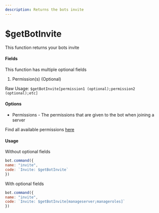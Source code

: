 ```yaml
---
description: Returns the bots invite
---
```


# $getBotInvite

This function returns your bots invite

#### Fields

This function has multiple optional fields

1. Permission(s) (Optional)

Raw Usage: `$getBotInvite[permission1 (optional);permission2 (optional);etc]`

#### Options

* Permissions - The permissions that are given to the bot when joining a server

Find all available permissions [here](../other/permissions.md)

#### Usage

Without optional fields

```javascript
bot.command({
name: "invite",
code: `Invite: $getBotInvite`
})
```

With optional fields

```javascript
bot.command({
name: "invite",
code: `Invite: $getBotInvite[manageserver;manageroles]`
})
```
